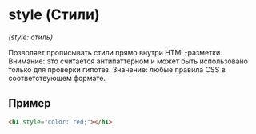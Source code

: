 # style (Стили)

_(style: стиль)_

Позволяет прописывать стили прямо внутри HTML-разметки. Внимание: это считается антипаттерном и может быть использовано только для проверки гипотез. Значение: любые правила CSS в соответствующем формате.

## Пример

```html
<h1 style="color: red;"></h1>
```

